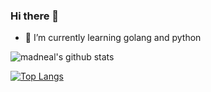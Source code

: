 ### Hi there 👋
- 🌱 I’m currently learning golang and python

![madneal's github stats](https://github-readme-stats.vercel.app/api?username=Dimlitter&show_icons=true&theme=radical) 


[![Top Langs](https://github-readme-stats.vercel.app/api/top-langs/?username=Dimlitter&layout=compact&theme=dracula)](https://github.com/Dimlitter)
